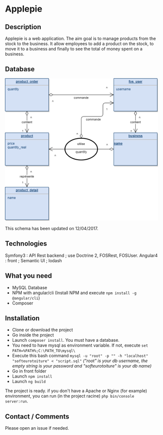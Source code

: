 # Applepie

## Description
Applepie is a web application. The aim goal is to manage products from the stock to the business. It allow employees to add a product on the stock, to move it to a business and finally to see the total of money spent on a business.


## Database
![alt text](Applepie.png "Database diagram")

This schema has been updated on 12/04/2017.

## Technologies
Symfony3 : API Rest backend ; use Doctrine 2, FOSRest, FOSUser.
Angular4 : front ; Semantic UI ; lodash

## What you need
* MySQL Database
* NPM with angular/cli (Install NPM and execute ```npm install -g @angular/cli```)
* Composer

## Installation
* Clone or download the project
* Go inside the project
* Launch ```composer install```. You must have a database.
* You need to have mysql as environment variable. If not, execute ```set PATH=%PATH%;C:\PATH_TO\mysql\```
* Execute this bash command ```mysql -u "root" -p "" -h "localhost" "softeurotoiture" < "script.sql"```   _("root" is your db username, the empty string is your password and "softeurotoiture" is your db name)_
* Go in front folder
* Launch ```npm install```
* Launch ```ng build```

The project is ready. if you don't have a Apache or Nginx (for example) environment, you can run (in the project racine) ```php bin/console server:run```.

## Contact / Comments
Please open an issue if needed.
